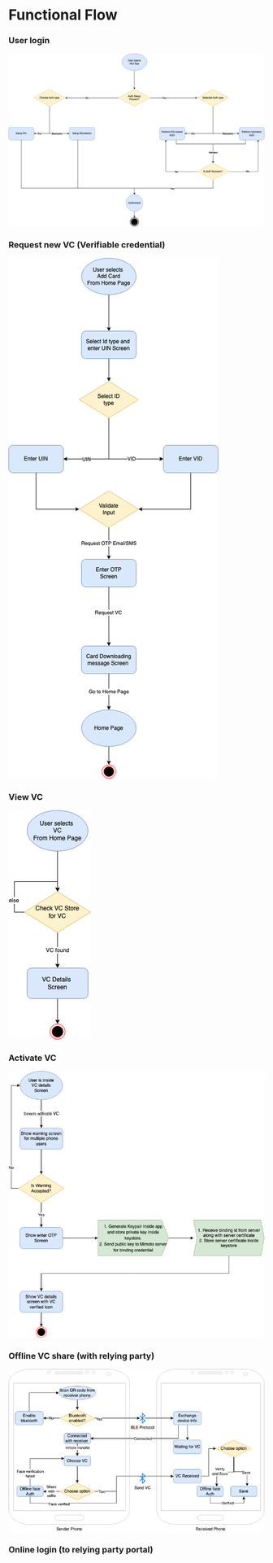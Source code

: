 # Functional Flow

### User login

![](_images/user_login.png)

### Request new VC (Verifiable credential)

![](_images/generate_vc.png)

### View VC

![](_images/view_vc.png)

### Activate VC

![](_images/activate_vc.png)

### Offline VC share (with relying party)

![](_images/vc_share.png)

### Online login (to relying party portal)
